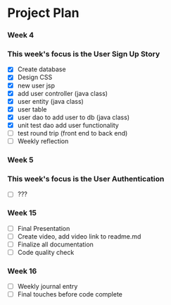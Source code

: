 # Project Plan

### Week 4
### This week's focus is the User Sign Up Story
- [x] Create database
- [x] Design CSS
- [x] new user jsp
- [x] add user controller (java class)
- [x] user entity (java class)
- [x] user table
- [x] user dao to add user to db (java class)
- [x] unit test dao add user functionality
- [ ] test round trip (front end to back end)
- [ ] Weekly reflection

### Week 5
### This week's focus is the User Authentication
- [ ] ???

### Week 15 
- [ ] Final Presentation
- [ ] Create video, add video link to readme.md
- [ ] Finalize all documentation 
- [ ] Code quality check

### Week 16
- [ ] Weekly journal entry
- [ ] Final touches before code complete